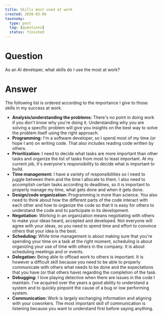 ```yaml
---
title: Skills most used at work
created: 2020-03-06
taxonomy:
  type: post
  tag: [questions]
  status: finished
---
```


# Question
As an AI developer, what skills do I use the most at work?

# Answer
The following list is ordered according to the importance I give to those skills in my success at work.

* **Analysis/understanding the problems:** There's no point in doing work if you don't know why you're doing it. Understanding why you are solving a specific problem will give you insights on the best way to solve the problem itself using the right approach.
* **Programming:** I'm a software developer, so I spend most of my time (or hope I am) on writing code. That also includes reading code written by others.
* **Prioritization:** I need to decide what tasks are more important than other tasks and organize the list of tasks from most to least important. At my current job, it's everyone's responsibility to decide what is important to build.
* **Time management:** I have a variety of responsibilities so I need to juggle between them and the time I allocate to them. I also need to accomplish certain tasks according to deadlines, so it is important to properly manage my time, what gets done and when it gets done.
* **Design/code organization:** Programming is more than science. You also need to think about how the different parts of the code interact with each other and how to organize the code so that it is easy for others to understand the code and to participate in its development.
* **Negotiation:** Working in an organization means negotiating with others to make your ideas heard, accepted and developed. Not everyone will agree with your ideas, so you need to spend time and effort to convince others that your idea is the best.
* **Scheduling:** While time management is about making sure that you're spending your time on a task at the right moment, scheduling is about organizing your use of time with others in the company. It is about scheduling meetings and or events.
* **Delegation:** Being able to offload work to others is important. It is however a difficult skill because you need to be able to properly communicate with others what needs to be done and the expectations that you have (or that others have) regarding the completion of the task.
* **Debugging:** I love playing detective when there are issues in the code I maintain. I've acquired over the years a good ability to understand a system and to quickly pinpoint the cause of a bug or low performing system.
* **Communication:** Work is largely exchanging information and aligning with your coworkers. The most important skill of communication is listening because you want to understand first before saying anything.
